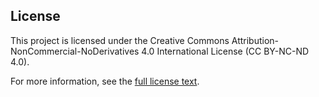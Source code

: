 ## License

This project is licensed under the Creative Commons Attribution-NonCommercial-NoDerivatives 4.0 International License (CC BY-NC-ND 4.0).

For more information, see the [full license text](https://creativecommons.org/licenses/by-nc-nd/4.0/legalcode).
